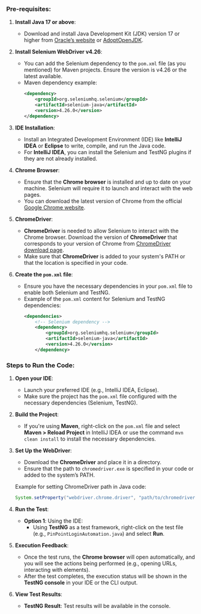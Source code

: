 ### Pre-requisites:
1. **Install Java 17 or above**:
   - Download and install Java Development Kit (JDK) version 17 or higher from [Oracle’s website](https://www.oracle.com/java/technologies/javase/jdk17-archive-downloads.html) or [AdoptOpenJDK](https://adoptopenjdk.net/).

2. **Install Selenium WebDriver v4.26**:
   - You can add the Selenium dependency to the `pom.xml` file (as you mentioned) for Maven projects. Ensure the version is v4.26 or the latest available.
   - Maven dependency example:
     ```xml
     <dependency>
         <groupId>org.seleniumhq.selenium</groupId>
         <artifactId>selenium-java</artifactId>
         <version>4.26.0</version>
     </dependency>
     ```

3. **IDE Installation**:
   - Install an Integrated Development Environment (IDE) like **IntelliJ IDEA** or **Eclipse** to write, compile, and run the Java code.
   - For **IntelliJ IDEA**, you can install the Selenium and TestNG plugins if they are not already installed.

4. **Chrome Browser**:
   - Ensure that the **Chrome browser** is installed and up to date on your machine. Selenium will require it to launch and interact with the web pages.
   - You can download the latest version of Chrome from the official [Google Chrome website](https://www.google.com/chrome/).

5. **ChromeDriver**:
   - **ChromeDriver** is needed to allow Selenium to interact with the Chrome browser. Download the version of **ChromeDriver** that corresponds to your version of Chrome from [ChromeDriver download page](https://sites.google.com/a/chromium.org/chromedriver/).
   - Make sure that **ChromeDriver** is added to your system's PATH or that the location is specified in your code.

6. **Create the `pom.xml` file**:
   - Ensure you have the necessary dependencies in your `pom.xml` file to enable both Selenium and TestNG.
   - Example of the `pom.xml` content for Selenium and TestNG dependencies:
     ```xml
     <dependencies>
         <!-- Selenium dependency -->
         <dependency>
             <groupId>org.seleniumhq.selenium</groupId>
             <artifactId>selenium-java</artifactId>
             <version>4.26.0</version>
         </dependency>
     ```

### Steps to Run the Code:

1. **Open your IDE**:
   - Launch your preferred IDE (e.g., IntelliJ IDEA, Eclipse).
   - Make sure the project has the `pom.xml` file configured with the necessary dependencies (Selenium, TestNG).

2. **Build the Project**:
   - If you're using **Maven**, right-click on the `pom.xml` file and select **Maven > Reload Project** in IntelliJ IDEA or use the command `mvn clean install` to install the necessary dependencies.

3. **Set Up the WebDriver**:
   - Download the **ChromeDriver** and place it in a directory.
   - Ensure that the path to `chromedriver.exe` is specified in your code or added to the system’s PATH.

   Example for setting ChromeDriver path in Java code:
   ```java
   System.setProperty("webdriver.chrome.driver", "path/to/chromedriver");
   ```

4. **Run the Test**:
   - **Option 1**: Using the IDE:
     - Using **TestNG** as a test framework, right-click on the test file (e.g., `PinPointLoginAutomation.java`) and select **Run**.

5. **Execution Feedback**:
   - Once the test runs, the **Chrome browser** will open automatically, and you will see the actions being performed (e.g., opening URLs, interacting with elements).
   - After the test completes, the execution status will be shown in the **TestNG console** in your IDE or the CLI output.

6. **View Test Results**:
   - **TestNG Result**: Test results will be available in the console.
